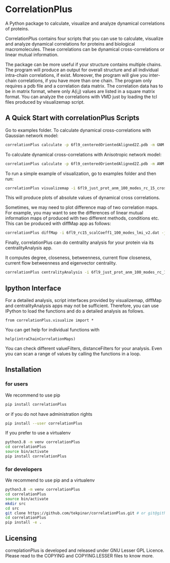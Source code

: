 # CorrelationPlus

A Python package to calculate, visualize and analyze dynamical correlations of proteins.

CorrelationPlus contains four scripts that you can use to calculate, visualize
and analyze dynamical correlations for proteins and biological macromolecules. 
These correlations can be dynamical cross-correlations or linear mutual
information. 

The package can be more useful if your structure contains multiple
chains. The program will produce an output for overall structure 
and all individual intra-chain correlations, if exist. Moreover, the program 
will give you inter-chain correlations, if you have more than one chain. 
The program only requires a pdb file and a correlation data matrix. 
The correlation data has to be in matrix format, where only A(i,j) values are 
listed in a square matrix format. You can analyze the correlations with VMD 
just by loading the tcl files produced by visualizemap script. 

## A Quick Start with correlationPlus Scripts
Go to examples folder. 
To calculate dynamical cross-correlations with Gaussian network model:

```bash
correlationPlus calculate -p 6fl9_centeredOrientedAligned2Z.pdb -m GNM -o gnm-ndcc.dat
```

To calculate dynamical cross-correlations with Anisotropic network model:

```bash
correlationPlus calculate -p 6fl9_centeredOrientedAligned2Z.pdb -m ANM -o anm-ndcc.dat
```

To run a simple example of visualization, go to examples folder and then run:

```bash
correlationPlus visualizemap -i 6fl9_just_prot_anm_100_modes_rc_15_cross-correlations.txt -p 6fl9_centeredOrientedAligned2Z.pdb -t absndcc
```
This will produce plots of absolute values of dynamical cross correlations.

Sometimes, we may need to plot difference map of two correlation maps. 
For example, you may want to see the differences of linear mutual information 
maps of produced with two different methods, conditions etc.
This can be produced with diffMap app as follows:  

```bash
correlationPlus diffMap -i 6fl9_rc15_scalCoeff1_100_modes_lmi_v2.dat -j zacharias_rc15_scalCoeff15_100_modes_lmi.dat -p 6fl9_centeredOrientedAligned2Z.pdb -t lmi
```

Finally, correlationPlus can do centrality analysis for your protein
via its centralityAnalysis app.

It computes degree, closeness, betweenness, current flow closeness, 
current flow betweenness and eigenvector centrality.

```bash
correlationPlus centralityAnalysis -i 6fl9_just_prot_anm_100_modes_rc_15_cross-correlations.txt -p 6fl9_centeredOrientedAligned2Z.pdb -t absndcc
```

## Ipython Interface
For a detailed analysis, script interfaces provided by visualizemap, diffMap and 
centralityAnalysis apps may not be sufficient. Therefore, you can use IPython 
to load the functions and do a detailed analysis as follows. 

```
from correlationPlus.visualize import *
```
 

You can get help for individual functions with

```
help(intraChainCorrelationMaps) 

```
You can check different valueFilters, distanceFilters for your analysis. 
Even you can scan a range of values by calling the functions in a 
loop. 


## Installation

### for users

We recommend to use pip
```bash
pip install correlationPlus
```

or if you do not have administration rights
```bash
pip install --user correlationPlus
```

If you prefer to use a virtualenv
```bash
python3.8 -m venv correlationPlus
cd correlationPlus
source bin/activate
pip install correlationPlus
```

### for developers

We recommend to use pip and a virtualenv
```bash
python3.8 -m venv correlationPlus
cd correlationPlus
source bin/activate
mkdir src
cd src
git clone https://github.com/tekpinar/correlationPlus.git # or git@github.com:tekpinar/correlationPlus.git
cd correlationPlus
pip install -e .
```

## Licensing

correplationPlus is developed and released under GNU Lesser GPL Licence. 
Please read to the COPYING and COPYING.LESSER files to know more. 